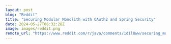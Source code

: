 ```yaml
---
layout: post
blog: "Reddit"
title: "Securing Modular Monolith with OAuth2 and Spring Security"
date: 2024-05-27T06:32:28Z
image: images/reddit.png
remote_url: "https://www.reddit.com/r/java/comments/1d1l8ww/securing_modular_monolith_with_oauth2_and_spring/"
---
```

